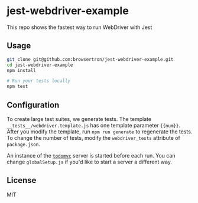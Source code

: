 # jest-webdriver-example
This repo shows the fastest way to run WebDriver with Jest

## Usage

```bash
git clone git@github.com:browsertron/jest-webdriver-example.git
cd jest-webdriver-example
npm install

# Run your tests locally
npm test
```

## Configuration

To create large test suites, we generate tests. The template `__tests__/webdriver.template.js` has one template parameter `{{num}}`. After you modify the template, run `npm run generate` to regenerate the tests. To change the number of tests, modify the `webdriver_tests` attribute of `package.json`.

An instance of the [`todomvc`](https://github.com/tastejs/todomvc) server is started before each run. You can change `globalSetup.js` if you'd like to start a server a different way.

## License
MIT

